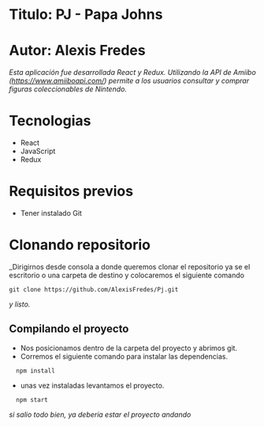 # Titulo: PJ -  Papa Johns
# Autor: Alexis Fredes

_Esta aplicación fue desarrollada React y Redux. Utilizando la API de Amiibo (https://www.amiiboapi.com/) permite a los usuarios consultar y comprar figuras coleccionables de Nintendo._

# Tecnologias

* React
* JavaScript
* Redux

# Requisitos previos

* Tener instalado Git

# Clonando repositorio

_Dirigirnos desde consola a donde queremos clonar el repositorio ya se el escritorio
o una carpeta de destino y colocaremos el siguiente comando

```
git clone https://github.com/AlexisFredes/Pj.git
```
_y listo._

## Compilando el proyecto

* Nos posicionamos dentro de la carpeta del proyecto y abrimos git.
* Corremos el siguiente comando para instalar las dependencias.
```
  npm install
```
* unas vez instaladas levantamos el proyecto.
```
  npm start
```

_si salio todo bien, ya deberia estar el proyecto andando_

